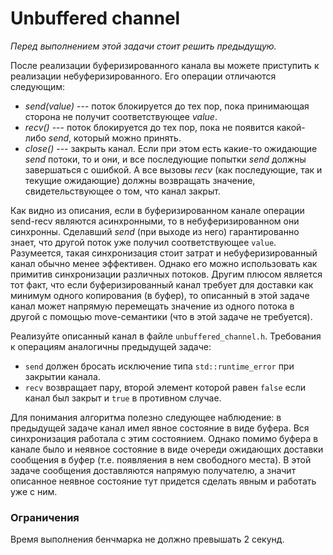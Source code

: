 # Unbuffered channel

*Перед выполнением этой задачи стоит решить предыдущую.*

После реализации буферизированного канала вы можете приступить к реализации небуферизированного. Его операции отличаются следующим:
* _send(value)_ --- поток блокируется до тех пор, пока принимающая сторона не получит соответствующее _value_.
* _recv()_ --- поток блокируется до тех пор, пока не появится какой-либо _send_, который можно принять.
* _close()_ --- закрыть канал. Если при этом есть какие-то ожидающие _send_ потоки, то и они, и все последующие попытки _send_ должны завершаться с ошибкой.
А все вызовы _recv_ (как последующие, так и текущие ожидающие) должны возвращать значение, свидетельствующее о том, что канал закрыт.

Как видно из описания, если в буферизированном канале операции send-recv являются асинхронными, то в небуферизированном они синхронны.
Сделавший _send_ (при выходе из него) гарантированно знает, что другой поток уже получил соответствующее `value`. Разумеется, такая синхронизация стоит затрат и небуферизированный канал
обычно менее эффективен. Однако его можно использовать как примитив синхронизации различных потоков. Другим плюсом является тот факт, что если буферизированный канал требует для доставки как
минимум одного копирования (в буфер), то описанный в этой задаче канал может напрямую перемещать значение из одного потока в другой с помощью move-семантики (что в этой задаче не требуется).

Реализуйте описанный канал в файле `unbuffered_channel.h`. Требования к операциям аналогичны предыдущей задаче:
* `send` должен бросать исключение типа `std::runtime_error` при закрытии канала.
* `recv` возвращает пару, второй элемент которой равен `false` если канал был закрыт и `true` в противном случае.

Для понимания алгоритма полезно следующее наблюдение: в предыдущей задаче канал имел явное состояние в виде буфера. Вся синхронизация работала с этим состоянием. Однако помимо буфера
в канале было и неявное состояние в виде очереди ожидающих доставки сообщения в буфер (т.е. появляения в нем свободного места). В этой задаче сообщения доставляются напрямую получателю, а значит
описанное неявное состояние тут придется сделать явным и работать уже с ним.

### Ограничения
Время выполнения бенчмарка не должно превышать 2 секунд.